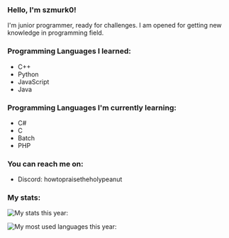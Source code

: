 
### Hello, I'm szmurk0!
I'm junior programmer, ready for challenges.
I am opened for getting new knowledge in programming field.

### Programming Languages I learned:
- C++ 
- Python 
- JavaScript
- Java


### Programming Languages I'm currently learning:
- C#
- C
- Batch
- PHP

### You can reach me on:
- Discord: howtopraisetheholypeanut

### My stats:
![My stats this year: ](https://github-readme-stats.vercel.app/api?username=szmurk0&theme=vue-dark&show_icons=true&hide_border=true&count_private=true)


![My most used languages this year: ](https://github-readme-stats.vercel.app/api/top-langs/?username=szmurk0&theme=vue-dark&show_icons=true&hide_border=true&layout=compact)



